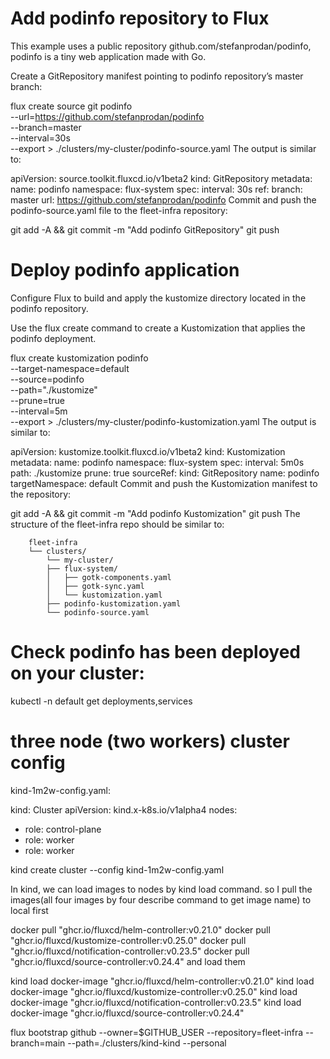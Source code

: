 # Add podinfo repository to Flux

This example uses a public repository github.com/stefanprodan/podinfo, podinfo is a tiny web application made with Go.

Create a GitRepository manifest pointing to podinfo repository’s master branch:

flux create source git podinfo \
  --url=https://github.com/stefanprodan/podinfo \
  --branch=master \
  --interval=30s \
  --export > ./clusters/my-cluster/podinfo-source.yaml
The output is similar to:

apiVersion: source.toolkit.fluxcd.io/v1beta2
kind: GitRepository
metadata:
  name: podinfo
  namespace: flux-system
spec:
  interval: 30s
  ref:
    branch: master
  url: https://github.com/stefanprodan/podinfo
Commit and push the podinfo-source.yaml file to the fleet-infra repository:

git add -A && git commit -m "Add podinfo GitRepository"
git push

# Deploy podinfo application

Configure Flux to build and apply the kustomize directory located in the podinfo repository.

Use the flux create command to create a Kustomization that applies the podinfo deployment.

flux create kustomization podinfo \
  --target-namespace=default \
  --source=podinfo \
  --path="./kustomize" \
  --prune=true \
  --interval=5m \
  --export > ./clusters/my-cluster/podinfo-kustomization.yaml
The output is similar to:

apiVersion: kustomize.toolkit.fluxcd.io/v1beta2
kind: Kustomization
metadata:
  name: podinfo
  namespace: flux-system
spec:
  interval: 5m0s
  path: ./kustomize
  prune: true
  sourceRef:
    kind: GitRepository
    name: podinfo
  targetNamespace: default
Commit and push the Kustomization manifest to the repository:

git add -A && git commit -m "Add podinfo Kustomization"
git push
The structure of the fleet-infra repo should be similar to:

```
	fleet-infra
	└── clusters/
	    └── my-cluster/
		├── flux-system/                        
		│   ├── gotk-components.yaml
		│   ├── gotk-sync.yaml
		│   └── kustomization.yaml
		├── podinfo-kustomization.yaml
		└── podinfo-source.yaml
```

# Check podinfo has been deployed on your cluster:

kubectl -n default get deployments,services
 
# three node (two workers) cluster config

kind-1m2w-config.yaml:

kind: Cluster
apiVersion: kind.x-k8s.io/v1alpha4
nodes:
- role: control-plane
- role: worker
- role: worker

kind create cluster --config  kind-1m2w-config.yaml

In kind, we can load images to nodes by kind load command. so I pull the images(all four images by four describe command to get image name) to local first

docker pull "ghcr.io/fluxcd/helm-controller:v0.21.0"
docker pull "ghcr.io/fluxcd/kustomize-controller:v0.25.0"
docker pull "ghcr.io/fluxcd/notification-controller:v0.23.5"
docker pull "ghcr.io/fluxcd/source-controller:v0.24.4"
and load them

kind load docker-image "ghcr.io/fluxcd/helm-controller:v0.21.0"
kind load docker-image "ghcr.io/fluxcd/kustomize-controller:v0.25.0"
kind load docker-image "ghcr.io/fluxcd/notification-controller:v0.23.5"
kind load docker-image "ghcr.io/fluxcd/source-controller:v0.24.4"

flux bootstrap github --owner=$GITHUB_USER   --repository=fleet-infra   --branch=main --path=./clusters/kind-kind   --personal
